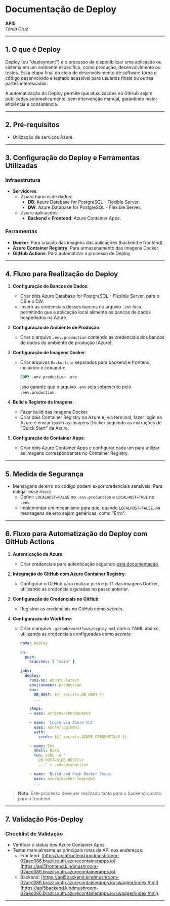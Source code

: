 # Documentação de Deploy

**API5**  
*Tânia Cruz*  

---

## 1. O que é Deploy

Deploy (ou "deployment") é o processo de disponibilizar uma aplicação ou sistema em um ambiente específico, como produção, desenvolvimento ou testes. Essa etapa final do ciclo de desenvolvimento de software torna o código desenvolvido e testado acessível para usuários finais ou outras partes interessadas.

A automatização do Deploy permite que atualizações no GitHub sejam publicadas automaticamente, sem intervenção manual, garantindo maior eficiência e consistência.

---

## 2. Pré-requisitos

- Utilização de serviços Azure.

---

## 3. Configuração do Deploy e Ferramentas Utilizadas

### Infraestrutura
- **Servidores**:
  - 2 para bancos de dados:
    - **DB**: Azure Database for PostgreSQL - Flexible Server.
    - **DW**: Azure Database for PostgreSQL - Flexible Server.
  - 2 para aplicações:
    - **Backend** e **Frontend**: Azure Container Apps.

### Ferramentas
- **Docker**: Para criação das imagens das aplicações (backend e frontend).
- **Azure Container Registry**: Para armazenamento das imagens Docker.
- **GitHub Actions**: Para automatizar o processo de Deploy.

---

## 4. Fluxo para Realização do Deploy

1. **Configuração de Bancos de Dados**:
   - Criar dois Azure Database for PostgreSQL - Flexible Server, para o DB e o DW.
   - Inserir as credenciais desses bancos no arquivo `.env` local, permitindo que a aplicação local alimente os bancos de dados hospedados na Azure.

2. **Configuração de Ambiente de Produção**:
   - Criar o arquivo `.env.production` contendo as credenciais dos bancos de dados do ambiente de produção (Azure).

3. **Configuração de Imagens Docker**:
   - Criar arquivos `Dockerfile` separados para backend e frontend, incluindo o comando:
     ```dockerfile
     COPY .env.production .env
     ```
     Isso garante que o arquivo `.env` seja sobrescrito pelo `.env.production`.

4. **Build e Registro de Imagens**:
   - Fazer build das imagens Docker.
   - Criar dois Container Registry na Azure e, via terminal, fazer login no Azure e enviar (`push`) as imagens Docker seguindo as instruções de "Quick Start" da Azure.

5. **Configuração de Container Apps**:
   - Criar dois Azure Container Apps e configurar cada um para utilizar as imagens correspondentes no Container Registry.

---

## 5. Medida de Segurança

- Mensagens de erro no código podem expor credenciais sensíveis. Para mitigar esse risco:
  - Definir `LOCALHOST=FALSE` no `.env.production` e `LOCALHOST=TRUE` no `.env`.
  - Implementar um mecanismo para que, quando `LOCALHOST=FALSE`, as mensagens de erro sejam genéricas, como "Erro".

---

## 6. Fluxo para Automatização do Deploy com GitHub Actions

1. **Autenticação da Azure**:
   - Criar credenciais para autenticação seguindo [esta documentação](https://learn.microsoft.com/en-us/azure/container-instances/container-instances-github-action).

2. **Integração do GitHub com Azure Container Registry**:
   - Configurar o GitHub para realizar `push` e `pull` das imagens Docker, utilizando as credenciais geradas no passo anterior.

3. **Configuração de Credenciais no GitHub**:
   - Registrar as credenciais no GitHub como *secrets*.

4. **Configuração do Workflow**:
   - Criar o arquivo `.github/workflows/deploy.yml` com o YAML abaixo, utilizando as credenciais configuradas como *secrets*:
     ```yaml
     name: Deploy

     on:
       push:
         branches: [ "main" ]

     jobs:
       deploy:
         runs-on: ubuntu-latest
         environment: production
         env:
           DB_HOST: ${{ secrets.DB_HOST }}
           ...
         
         steps:
         - uses: actions/checkout@v4

         - name: 'Login via Azure CLI'
           uses: azure/login@v1
           with:
             creds: ${{ secrets.AZURE_CREDENTIALS }}

         - name: Env
           shell: bash
           run: echo -e "
             DB_HOST=${DB_HOST}\r
             ..." > .env.production

         - name: 'Build and Push Docker Image'
           uses: azure/docker-login@v1
           ...
     ```

> **Nota**: Este processo deve ser realizado tanto para o backend quanto para o frontend.

---

## 7. Validação Pós-Deploy

### Checklist de Validação
- Verificar o status dos Azure Container Apps.
- Testar manualmente as principais rotas da API nos endereços:
  - Frontend: [https://api5frontend.kindmushroom-02aec086.brazilsouth.azurecontainerapps.io](https://api5frontend.kindmushroom-02aec086.brazilsouth.azurecontainerapps.io).
  - Backend: [https://api5backend.kindmushroom-02aec086.brazilsouth.azurecontainerapps.io/swagger/index.html](https://api5backend.kindmushroom-02aec086.brazilsouth.azurecontainerapps.io/swagger/index.html).

---
